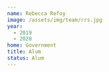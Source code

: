 ```yaml
---
name: Rebecca Refoy
image: /assets/img/team/rrs.jpg
year:
  - 2019
  - 2020
home: Government
title: Alum
status: Alum
---
```

